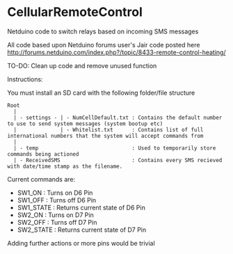 CellularRemoteControl
=====================

Netduino code to switch relays based on incoming SMS messages

All code based upon Netduino forums user's Jair code posted here
http://forums.netduino.com/index.php?/topic/8433-remote-control-heating/

TO-DO:
Clean up code and remove unused function


Instructions:

You must install an SD card with the following folder/file structure

```
Root
  |
  | - settings - | - NumCellDefault.txt : Contains the default number to use to send system messages (system bootup etc)
  |              | - Whitelist.txt      : Contains list of full international numbers that the system will accept commands from
  |
  | - temp                              : Used to temporarily store commands being actioned
  | - ReceivedSMS                       : Contains every SMS recieved with date/time stamp as the filename.
```  
Current commands are:

* SW1_ON      : Turns on D6 Pin
* SW1_OFF     : Turns off D6 Pin
* SW1_STATE   : Returns current state of D6 Pin
* SW2_ON      : Turns on D7 Pin
* SW2_OFF     : Turns off D7 Pin
* SW2_STATE   : Returns current state of D7 Pin

Adding further actions or more pins would be trivial
